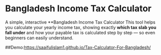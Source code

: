 # Bangladesh Income Tax Calculator

A simple, interactive **Bangladesh Income Tax Calculator
This tool helps you calculate your yearly income tax, showing exactly **which tax slab you fall under** and how your payable tax is calculated step by step — so even beginners can easily understand.

##Demo:https://saaifulislam1.github.io/Tax-Calculator-For-Bangladesh/
